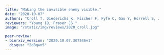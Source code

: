 ```yaml
---
title: "Making the invisible enemy visible."
date: "2020-10-07"
authors: "Croll T, Diederichs K, Fischer F, Fyfe C, Gao Y, Horrell S, Joseph AP, Kandler L, Kippes O, Kirsten F, Müller K, Nolte K, Payne A, Reeves MG, Richardson J, Santoni G, Stäb S, Tronrud D, Williams C, Thorn A."
reviewers: "Young ID, Fraser JS."
image: "/static/img/reviews/2020_croll.jpg"

peer-review:
- biorxiv_version: "2020.10.07.307546v1"
  disqus: "2d8qwn5"
---
```

